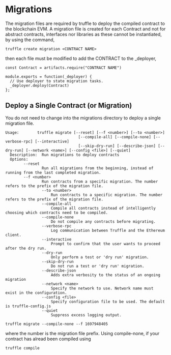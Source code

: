# Migrations

The migration files are required by truffle to deploy the compiled contract to the blockchain EVM. A migration file is created for each Contract and not for abstract contracts, interfaces nor libraries as these cannot be instantiated, by using the command,

```
truffle create migration <CONTRACT NAME>
```

then each file must be modified to add the CONTRACT to the _deployer,

```
const Contract = artifacts.require("CONTRACT NAME")

module.exports = function(_deployer) {
  // Use deployer to state migration tasks.
  _deployer.deploy(Contract)
};

```

## Deploy a Single Contract (or Migration)

You do not need to change into the migrations directory to deploy a single migration file.

```
Usage:        truffle migrate [--reset] [--f <number>] [--to <number>]
                                [--compile-all] [--compile-none] [--verbose-rpc] [--interactive]
                                [--skip-dry-run] [--describe-json] [--dry-run] [--network <name>] [--config <file>] [--quiet]
  Description:  Run migrations to deploy contracts
  Options: 
  		--reset
      		    Run all migrations from the beginning, instead of running from the last completed migration.
  		--f <number>
      		    Run contracts from a specific migration. The number refers to the prefix of the migration file.
                --to <number>
                    Run contracts to a specific migration. The number refers to the prefix of the migration file.
                --compile-all
                    Compile all contracts instead of intelligently choosing which contracts need to be compiled.
                --compile-none
                    Do not compile any contracts before migrating.
                --verbose-rpc
                    Log communication between Truffle and the Ethereum client.
                --interactive
                    Prompt to confirm that the user wants to proceed after the dry run.
                --dry-run
                    Only perform a test or 'dry run' migration.
                --skip-dry-run
                    Do not run a test or 'dry run' migration.
                --describe-json
                    Adds extra verbosity to the status of an ongoing migration
                --network <name>
                    Specify the network to use. Network name must exist in the configuration.
                --config <file>
                    Specify configuration file to be used. The default is truffle-config.js
                --quiet
                    Suppress excess logging output.
```

```
truffle migrate --compile-none --f 1697948405
```

where the number is the migration file prefix. Using compile-none, if your contract has alread been compiled using

```
truffle compile
```
